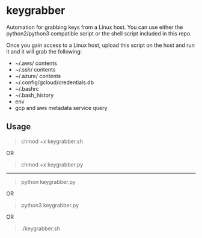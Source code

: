 # keygrabber

Automation for grabbing keys from a Linux host. You can use either the python2/python3 compatible script or the shell script included in this repo.

Once you gain access to a Linux host, upload this script on the host and run it and it will grab the following:

- ~/.aws/ contents
- ~/.ssh/ contents
- ~/.azure/ contents
- ~/.config/gcloud/credentials.db
- ~/.bashrc
- ~/.bash_history
- env
- gcp and aws metadata service query

## Usage
> chmod +x keygrabber.sh

OR

> chmod +x keygrabber.py

----------
> python keygrabber.py

OR

> python3 keygrabber.py

OR

> ./keygrabber.sh
